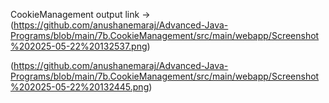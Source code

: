 CookieManagement output link ->(https://github.com/anushanemaraj/Advanced-Java-Programs/blob/main/7b.CookieManagement/src/main/webapp/Screenshot%202025-05-22%20132537.png)

(https://github.com/anushanemaraj/Advanced-Java-Programs/blob/main/7b.CookieManagement/src/main/webapp/Screenshot%202025-05-22%20132445.png)
